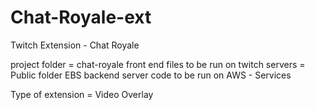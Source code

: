 # Chat-Royale-ext
 Twitch Extension - Chat Royale

project folder = chat-royale
front end files to be run on twitch servers = Public folder
EBS backend server code to be run on AWS - Services

Type of extension = Video Overlay
